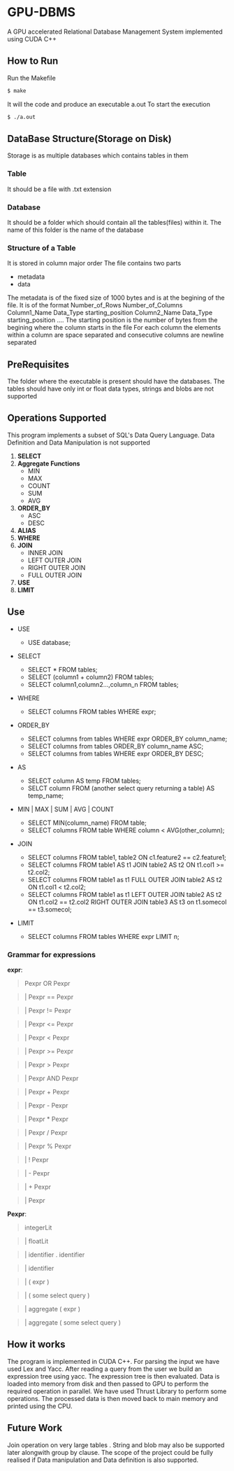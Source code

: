 # GPU-DBMS
A GPU accelerated Relational Database Management System implemented using CUDA C++
## How to Run

Run the Makefile
```bash
$ make 
```
It will the code and produce an executable a.out
To start the execution
```bash
$ ./a.out
```
## DataBase Structure(Storage on Disk)

Storage is as multiple databases which contains tables in them
### Table

It should be a file with .txt extension

### Database

It should be a folder which should contain all the tables(files) within it. The name of this folder is the name of the database 

### Structure of a Table

It is stored in column major order
The file contains two parts 
* metadata
* data

The metadata is of the fixed size of 1000 bytes and is at the begining of the file. It is of the format
Number_of_Rows Number_of_Columns Column1_Name Data_Type starting_position Column2_Name Data_Type starting_position .... 
The starting position is the number of bytes from the begining where the column starts in the file
For each column the elements within a column are space separated and consecutive columns are newline separated

## PreRequisites

The folder where the executable is present should have the databases.
The tables should have only int or float data types, strings and blobs are not supported

## Operations Supported 

This program implements a subset of SQL's Data Query Language. Data Definition and Data Manipulation is not supported

1. **SELECT**
2. **Aggregate Functions**
   * MIN
   * MAX
   * COUNT
   * SUM
   * AVG
3. **ORDER_BY**
   * ASC
   * DESC
4. **ALIAS**
5. **WHERE**
6. **JOIN**
   * INNER JOIN
   * LEFT OUTER JOIN
   * RIGHT OUTER JOIN
   * FULL OUTER JOIN
7. **USE**
8. **LIMIT**
## Use
*   USE

      * USE database;

*  SELECT

     * SELECT * FROM tables;
     * SELECT (column1 + column2) FROM tables;
     * SELECT column1,column2...,column_n FROM tables;

*  WHERE

     * SELECT columns FROM tables WHERE expr;

*  ORDER_BY
  
     * SELECT columns from tables WHERE expr ORDER_BY column_name;
     * SELECT columns from tables ORDER_BY column_name ASC;
     * SELECT columns from tables WHERE expr ORDER_BY DESC;

*   AS
     
     * SELECT column AS temp FROM tables;
     * SELCT column FROM (another select query returning a table) AS temp_name;

*  MIN | MAX | SUM | AVG | COUNT
     
     * SELECT MIN(column_name) FROM table;
     * SELECT columns FROM table WHERE column < AVG(other_column);

* JOIN
     
     * SELECT columns FROM table1, table2 ON c1.feature2 == c2.feature1;
     * SELECT columns FROM table1 AS t1 JOIN table2 AS t2 ON t1.col1 >= t2.col2;
     * SELECT columns FROM table1 as t1 FULL OUTER JOIN table2 AS t2 ON t1.col1 < t2.col2;
     * SELECT columns FROM table1 as t1 LEFT OUTER JOIN table2 AS t2 ON t1.col2 == t2.col2 RIGHT OUTER JOIN table3 AS t3 on t1.somecol == t3.somecol;
* LIMIT
    * SELECT columns FROM tables WHERE expr LIMIT n;
     
### Grammar for expressions
**expr**:

>Pexpr OR Pexpr
 
>|	Pexpr == Pexpr

>|	Pexpr != Pexpr

>|	Pexpr <= Pexpr

>|	Pexpr < Pexpr

>|	Pexpr >= Pexpr

>|	Pexpr > Pexpr

>|	Pexpr AND Pexpr

>|	Pexpr + Pexpr

>|	Pexpr - Pexpr

>|	Pexpr * Pexpr

>|	Pexpr / Pexpr

>|	Pexpr % Pexpr

>|	! Pexpr

>|	- Pexpr

>|	+ Pexpr

>|	Pexpr

**Pexpr**:

>	integerLit

>|	floatLit

>|	identifier . identifier

>|	identifier

>|	( expr )

>|	( some select query )

>|	aggregate ( expr )

>|	aggregate ( some select query )

## How it works
The program is implemented in CUDA C++. For parsing the input we have used Lex and Yacc. After reading a query from the user we build an expression tree using yacc. The expression tree is then evaluated. Data is loaded into memory from disk and then passed to GPU to perform the required operation in parallel. We have used Thrust Library to perform some operations. The processed data is then moved back to main memory and printed using the CPU.

## Future Work
Join operation on very large tables . String and blob may also be supported later alongwith group by clause. The scope of the project could be fully realised if Data manipulation and Data definition is also supported. 

